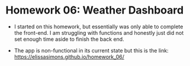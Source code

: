 # Homework 06: Weather Dashboard

* I started on this homework, but essentially was only able to complete the front-end. I am struggling with functions and honestly just did not set enough time aside to finish the back end.

* The app is non-functional in its current state but this is the link: https://elissasimons.github.io/homework_06/